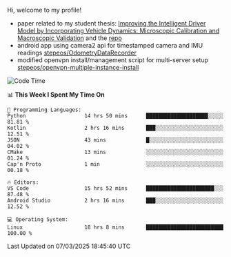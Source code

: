 Hi, welcome to my profile!

* paper related to my student thesis: [Improving the Intelligent Driver Model by Incorporating Vehicle Dynamics: Microscopic Calibration and Macroscopic Validation](https://doi.org/10.48550/arXiv.2408.03722) and the [repo](https://github.com/stepeos/pycarmodel_calibration)
* android app using camera2 api for timestamped camera and IMU readings [stepeos/OdometryDataRecorder](https://github.com/stepeos/OdometryDataRecorder)
* modified openvpn install/management script for multi-server setup [stepeos/openvpn-multiple-instance-install](https://github.com/stepeos/openvpn-multiple-instance-install)

<!--START_SECTION:waka-->
![Code Time](http://img.shields.io/badge/Code%20Time-2%2C002%20hrs%2031%20mins-blue)

📊 **This Week I Spent My Time On** 

```text
💬 Programming Languages: 
Python                   14 hrs 50 mins      ████████████████████░░░░░   81.81 % 
Kotlin                   2 hrs 16 mins       ███░░░░░░░░░░░░░░░░░░░░░░   12.51 % 
JSON                     43 mins             █░░░░░░░░░░░░░░░░░░░░░░░░   04.02 % 
CMake                    13 mins             ░░░░░░░░░░░░░░░░░░░░░░░░░   01.24 % 
Cap'n Proto              1 min               ░░░░░░░░░░░░░░░░░░░░░░░░░   00.18 % 

🔥 Editors: 
VS Code                  15 hrs 52 mins      ██████████████████████░░░   87.48 % 
Android Studio           2 hrs 16 mins       ███░░░░░░░░░░░░░░░░░░░░░░   12.52 % 

💻 Operating System: 
Linux                    18 hrs 8 mins       █████████████████████████   100.00 % 
```


 Last Updated on 07/03/2025 18:45:40 UTC
<!--END_SECTION:waka-->
